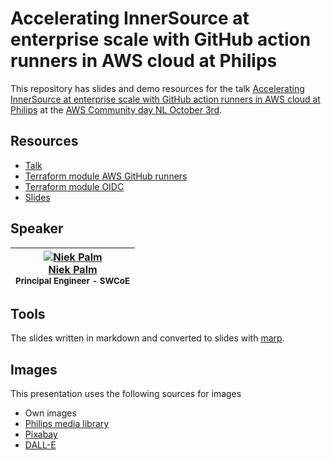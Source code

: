 # Accelerating InnerSource at enterprise scale with GitHub action runners in AWS cloud at Philips

This repository has slides and demo resources for the talk [Accelerating InnerSource at enterprise scale with GitHub action runners in AWS cloud at Philips](https://awscommunityday.nl/sessions/sls208/) at the [AWS Community day NL October 3rd](https://awscommunityday.nl).

## Resources

- [Talk](https://awscommunityday.nl/sessions/sls208/)
- [Terraform module AWS GitHub runners](https://github.com/philips-labs/terraform-aws-github-runner)
- [Terraform module OIDC](https://github.com/philips-labs/terraform-aws-github-oidc)
- [Slides](https://philips-labs.github.io/2022-10-03_aws-community-day-nl-runners/)

## Speaker

<!-- markdownlint-disable MD013 MD033 -->
| [![Niek Palm](https://avatars.githubusercontent.com/npalm?s=100)<br />Niek Palm](https://github.com/npalm)<br /><sub>Principal Engineer - SWCoE</sub> |
| :---: |
<!-- markdownlint-enable MD013 MD033 -->

## Tools

The slides written in markdown and converted to slides with [marp](https://marp.app/).

## Images

This presentation uses the following sources for images

- Own images
- [Philips media library](https://www.philips.com/a-w/about/news/media-library.html)
- [Pixabay](https://pixabay.com/)
- [DALL-E](https://labs.openai.com/)
